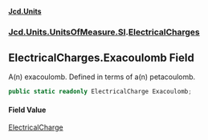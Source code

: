 #### [Jcd.Units](index.md 'index')
### [Jcd.Units.UnitsOfMeasure.SI](Jcd.Units.UnitsOfMeasure.SI.md 'Jcd.Units.UnitsOfMeasure.SI').[ElectricalCharges](ElectricalCharges.md 'Jcd.Units.UnitsOfMeasure.SI.ElectricalCharges')

## ElectricalCharges.Exacoulomb Field

A(n) exacoulomb. Defined in terms of a(n) petacoulomb.

```csharp
public static readonly ElectricalCharge Exacoulomb;
```

#### Field Value
[ElectricalCharge](ElectricalCharge.md 'Jcd.Units.UnitTypes.ElectricalCharge')